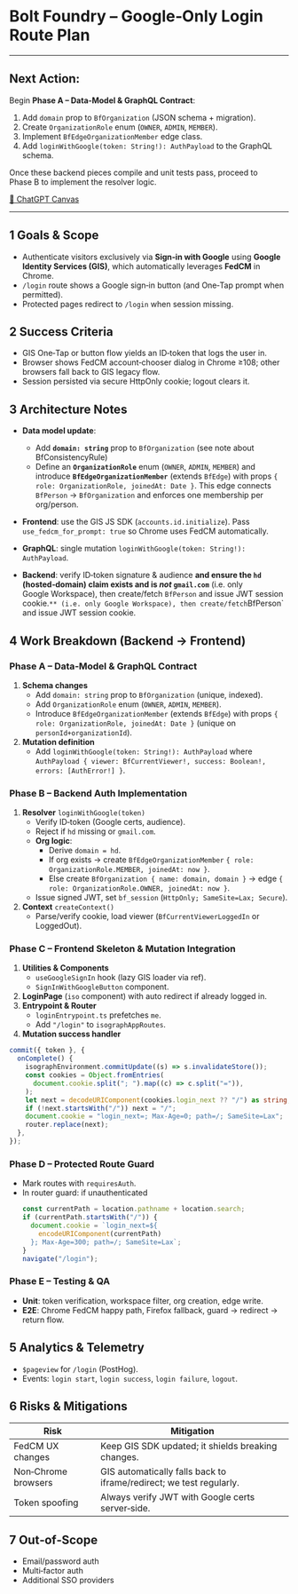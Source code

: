 # Bolt Foundry – Google‑Only Login Route Plan

---

## Next Action:

Begin **Phase A – Data‑Model & GraphQL Contract**:

1. Add `domain` prop to `BfOrganization` (JSON schema + migration).
2. Create `OrganizationRole` enum (`OWNER`, `ADMIN`, `MEMBER`).
3. Implement `BfEdgeOrganizationMember` edge class.
4. Add `loginWithGoogle(token: String!): AuthPayload` to the GraphQL schema.

Once these backend pieces compile and unit tests pass, proceed to Phase B to
implement the resolver logic.

[📄 ChatGPT Canvas](https://chatgpt.com/canvas/shared/680670148f188191a1cd20b4910e3453)

---

## 1 Goals & Scope

- Authenticate visitors exclusively via **Sign‑in with Google** using **Google
  Identity Services (GIS)**, which automatically leverages **FedCM** in Chrome.
- `/login` route shows a Google sign‑in button (and One‑Tap prompt when
  permitted).
- Protected pages redirect to `/login` when session missing.

## 2 Success Criteria

- GIS One‑Tap or button flow yields an ID‑token that logs the user in.
- Browser shows FedCM account‑chooser dialog in Chrome ≥108; other browsers fall
  back to GIS legacy flow.
- Session persisted via secure HttpOnly cookie; logout clears it.

## 3 Architecture Notes

- **Data model update**:

  - Add **`domain: string`** prop to `BfOrganization` (see note about
    BfConsistencyRule)
  - Define an **`OrganizationRole`** enum (`OWNER`, `ADMIN`, `MEMBER`) and
    introduce **`BfEdgeOrganizationMember`** (extends `BfEdge`) with props
    `{ role: OrganizationRole, joinedAt: Date }`. This edge connects `BfPerson`
    → `BfOrganization` and enforces one membership per org/person.

- **Frontend**: use the GIS JS SDK (`accounts.id.initialize`). Pass
  `use_fedcm_for_prompt: true` so Chrome uses FedCM automatically.

- **GraphQL**: single mutation `loginWithGoogle(token: String!): AuthPayload`.

- **Backend**: verify ID‑token signature & audience **and ensure the `hd`
  (hosted‑domain) claim exists and is _not_ `gmail.com`** (i.e. only
  Google Workspace), then create/fetch `BfPerson` and issue JWT session
  cookie.`** (i.e. only Google Workspace), then create/fetch`BfPerson` and issue
  JWT session cookie.

## 4 Work Breakdown (Backend → Frontend)

### Phase A – Data‑Model & GraphQL Contract

1. **Schema changes**
   - Add `domain: string` prop to `BfOrganization` (unique, indexed).
   - Add `OrganizationRole` enum (`OWNER`, `ADMIN`, `MEMBER`).
   - Introduce `BfEdgeOrganizationMember` (extends `BfEdge`) with props
     `{ role: OrganizationRole, joinedAt: Date }` (unique on
     `personId+organizationId`).
2. **Mutation definition**
   - Add `loginWithGoogle(token: String!): AuthPayload` where
     `AuthPayload { viewer: BfCurrentViewer!, success: Boolean!, errors: [AuthError!] }`.

### Phase B – Backend Auth Implementation

1. **Resolver** `loginWithGoogle(token)`
   - Verify ID‑token (Google certs, audience).
   - Reject if `hd` missing or `gmail.com`.
   - **Org logic**:
     - Derive `domain = hd`.
     - If org exists → create `BfEdgeOrganizationMember`
       `{ role: OrganizationRole.MEMBER, joinedAt: now }`.
     - Else create `BfOrganization { name: domain, domain }` → edge
       `{ role: OrganizationRole.OWNER, joinedAt: now }`.
   - Issue signed JWT, set `bf_session` (`HttpOnly; SameSite=Lax; Secure`).
2. **Context** `createContext()`
   - Parse/verify cookie, load viewer (`BfCurrentViewerLoggedIn` or LoggedOut).

### Phase C – Frontend Skeleton & Mutation Integration

1. **Utilities & Components**
   - `useGoogleSignIn` hook (lazy GIS loader via ref).
   - `SignInWithGoogleButton` component.
2. **LoginPage** (`iso` component) with auto redirect if already logged in.
3. **Entrypoint & Router**
   - `loginEntrypoint.ts` prefetches `me`.
   - Add `"/login"` to `isographAppRoutes`.
4. **Mutation success handler**

```ts
commit({ token }, {
  onComplete() {
    isographEnvironment.commitUpdate((s) => s.invalidateStore());
    const cookies = Object.fromEntries(
      document.cookie.split("; ").map((c) => c.split("=")),
    );
    let next = decodeURIComponent(cookies.login_next ?? "/") as string;
    if (!next.startsWith("/")) next = "/";
    document.cookie = "login_next=; Max-Age=0; path=/; SameSite=Lax";
    router.replace(next);
  },
});
```

### Phase D – Protected Route Guard

- Mark routes with `requiresAuth`.
- In router guard: if unauthenticated
  ```ts
  const currentPath = location.pathname + location.search;
  if (currentPath.startsWith("/")) {
    document.cookie = `login_next=${
      encodeURIComponent(currentPath)
    }; Max-Age=300; path=/; SameSite=Lax`;
  }
  navigate("/login");
  ```

### Phase E – Testing & QA

- **Unit**: token verification, workspace filter, org creation, edge write.
- **E2E**: Chrome FedCM happy path, Firefox fallback, guard → redirect → return
  flow.

## 5 Analytics & Telemetry

- `$pageview` for `/login` (PostHog).
- Events: `login start`, `login success`, `login failure`, `logout`.

## 6 Risks & Mitigations

| Risk                | Mitigation                                                          |
| ------------------- | ------------------------------------------------------------------- |
| FedCM UX changes    | Keep GIS SDK updated; it shields breaking changes.                  |
| Non‑Chrome browsers | GIS automatically falls back to iframe/redirect; we test regularly. |
| Token spoofing      | Always verify JWT with Google certs server‑side.                    |

## 7 Out‑of‑Scope

- Email/password auth
- Multi‑factor auth
- Additional SSO providers
